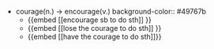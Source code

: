 - courage(n.) -> encourage(v.)
  background-color:: #49767b
	- {{embed [[encourage sb to do sth]] }}
	- {{embed [[lose the courage to do sth]] }}
	- {{embed [[have the courage to do sth]]}}